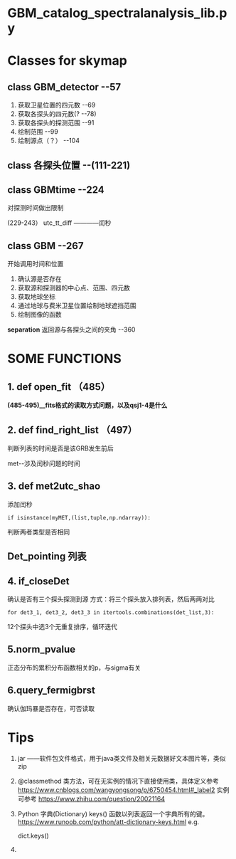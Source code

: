 <b><font color=Violet></font></b>


# <b>GBM_catalog_spectralanalysis_lib.py</b>

# Classes for skymap 
## class GBM_detector --57
1. 获取卫星位置的四元数 --69
2. 获取各探头的四元数(? --78)
3. 获取各探头的探测范围 --91
4. 绘制范围 --99
5. 绘制源点（？） --104

## class 各探头位置 --(111-221)
## class GBMtime --224
对探测时间做出限制

(229-243） utc_tt_diff ————闰秒

## class GBM --267
开始调用时间和位置

1. 确认源是否存在
2. 获取源和探测器的中心点、范围、四元数
3. 获取地球坐标
4. 通过地球与费米卫星位置绘制地球遮挡范围
5. 绘制图像的函数

<b>separation</b> 返回源与各探头之间的夹角 --360

# SOME FUNCTIONS

## 1. def open_fit （485）

<b>(485-495)__fits格式的读取方式问题，以及qsj1-4是什么</b>

## 2. def find_right_list （497）

判断列表的时间是否是该GRB发生前后

met--涉及闰秒问题的时间

## 3. def met2utc_shao
添加闰秒

    if isinstance(myMET,(list,tuple,np.ndarray)):
判断两者类型是否相同


## Det_pointing 列表

## 4. if_closeDet
确认是否有三个探头探测到源
方式：将三个探头放入排列表，然后两两对比

    for det3_1, det3_2, det3_3 in itertools.combinations(det_list,3):

12个探头中选3个无重复排序，循环迭代

## 5.norm_pvalue
正态分布的累积分布函数相关的p，与sigma有关

## 6.query_fermigbrst
确认伽玛暴是否存在，可否读取


# <b>Tips</b>

1. jar ——软件包文件格式，用于java类文件及相关元数据好文本图片等，类似zip

2. @classmethod 类方法，可在无实例的情况下直接使用类，具体定义参考 https://www.cnblogs.com/wangyongsong/p/6750454.html#_label2  实例可参考 https://www.zhihu.com/question/20021164

3. Python 字典(Dictionary) keys() 函数以列表返回一个字典所有的键。 https://www.runoob.com/python/att-dictionary-keys.html
e.g.
 
    dict.keys()

4. 
